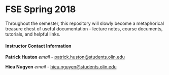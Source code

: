 # FSE Spring 2018

Throughout the semester, this repository will slowly become a metaphorical treasure chest of useful documentation - lecture notes, course documents, tutorials, and helpful links. 

#### Instructor Contact Information

**Patrick Huston**
_email_ - patrick.huston@students.olin.edu

**Hieu Nugyen**
_email_ - hieu.nguyen@students.olin.edu


